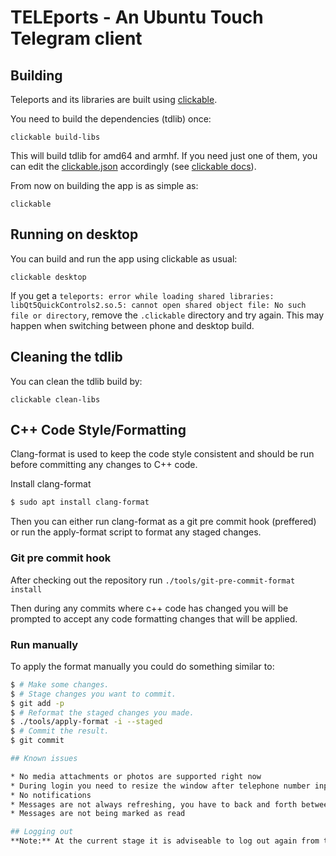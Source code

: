 # TELEports - An Ubuntu Touch Telegram client

## Building
Teleports and its libraries are built using [clickable](https://clickable.bhdouglass.com/en/latest/). 

You need to build the dependencies (tdlib) once:

    clickable build-libs

This will build tdlib for amd64 and armhf. If you need just one of them, you
can edit the [clickable.json](clickable.json) accordingly (see [clickable docs](http://clickable.bhdouglass.com/en/latest/clickable-json.html#architectures)).

From now on building the app is as simple as:

    clickable

## Running on desktop

You can build and run the app using clickable as usual:

    clickable desktop

If you get a `teleports: error while loading shared libraries: libQt5QuickControls2.so.5: cannot open shared object file: No such file or directory`, 
remove the `.clickable` directory and try again. This may happen when
switching between phone and desktop build.

## Cleaning the tdlib

You can clean the tdlib build by:

    clickable clean-libs

## C++ Code Style/Formatting

Clang-format is used to keep the code style consistent and should be run before committing any changes to C++ code.

Install clang-format

```bash
$ sudo apt install clang-format
```

Then you can either run clang-format as a git pre commit hook (preffered) or run the apply-format script to format any staged
changes.

### Git pre commit hook

After checking out the repository run `./tools/git-pre-commit-format install`

Then during any commits where c++ code has changed you will be prompted to accept any code formatting changes that will be applied.

### Run manually

To apply the format manually you could do something similar to:

```bash
$ # Make some changes.
$ # Stage changes you want to commit.
$ git add -p
$ # Reformat the staged changes you made.
$ ./tools/apply-format -i --staged
$ # Commit the result.
$ git commit

## Known issues

* No media attachments or photos are supported right now
* During login you need to resize the window after telephone number input or code input if you see a white box only. On the phone: *Rotate* the phone briefly to get the window resized
* No notifications
* Messages are not always refreshing, you have to back and forth between chat list and message window
* Messages are not being marked as read

## Logging out
**Note:** At the current stage it is adviseable to log out again from the App, especially if you are working on the Telegram test server. You can do this in the Account page.
